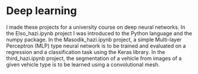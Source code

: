 # Deep learning

I made these projects for a university course on deep neural networks. 
In the Elso_hazi.ipynb project I was introduced to the Python language and the numpy package.
In the Masodik_hazi.ipynb project, a simple Multi-layer Perceptron (MLP) type neural network is to be trained and evaluated on a regression and a classification task using the Keras library.
In the third_hazi.ipynb project, the segmentation of a vehicle from images of a given vehicle type is to be learned using a convolutional mesh.
